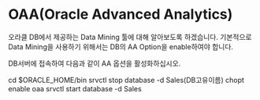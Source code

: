 # OAA(Oracle Advanced Analytics)

오라클 DB에서 제공하는 Data Mining 툴에 대해 알아보도록 하겠습니다.
기본적으로 Data Mining을 사용하기 위해서는 DB의 AA Option을 enable하여야 합니다.

DB서버에 접속하여 다음과 같이 AA 옵션을 활성화하십시오.

cd $ORACLE_HOME/bin
srvctl stop database -d Sales(DB고유이름)
chopt enable oaa
srvctl start database -d Sales
